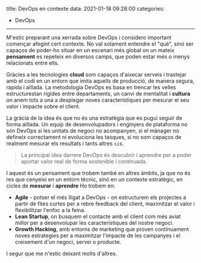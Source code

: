 title: DevOps en contexte
data: 2021-01-18 09:28:00
categories:
  - DevOps
---

M'estic preparant una xerrada sobre DevOps i considero important començar afegint cert contexte. No val solament entendre el "què", sinó ser capaços de poder-ho situar en un escenari més global on un mateix **pensament** es repeteix en diversos camps, que poden estar més o menys relacionats entre ells.

Gràcies a les tecnologies **cloud** som capaços d'aixecar serveis i trastejar amb el codi en un entorn que imita aquells de producció, de manera segura, ràpida i aïllada. La metodologia DevOps es basa en trencar les velles estructurestan rígides entre departaments, un canvi de mentalitat i **cultura** on anem tots a una a desplegar noves característiques per mesurar el seu valor i impacte sobre el client.

La gràcia de la idea és que no és una estratègia que es pugui seguir de forma aïllada. Un equip de desenvolupadors i enginyers de plataforma no són DevOps si les unitats de negoci no acompanyen, si el mànager no defineix correctament ni evoluciona les tasques, si no som capaços de realment mesurar els resultats i tants altres `si`s.

> La principal idea darrere DevOps és descubrir i aprendre per a poder aportar valor real de forma sostenible i continuada.

I aquest és un pensament que trobem també en altres àmbits, ja que no és res que cenyeixi en un entorn tècnic, sinó en un contexte estratègic, en cicles de **mesurar** i **aprendre** Ho trobem en:
- **Agile** - potser el més lligat a DevOps - on estructurem els projectes a partir de fites curtes per a rebre feedback del client, maximitzar el valor i flexibilitzar l'enfoc a la feina.
- **Lean Startup**, on busquem el contacte amb el client com més aviat millor per a desenvolupar les característiques del nostre negoci.
- **Growth Hacking**, amb entorns de marketing que proven contínuament noves estrategies per a maximitzar l'impacte de les campanyes i el creixement d'un negoci, servei o producte.

I segur que me n'estic deixant molts d'altres.

